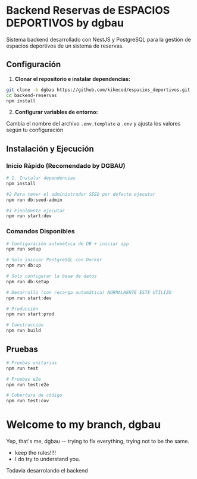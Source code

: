 # Backend Reservas de **ESPACIOS DEPORTIVOS** by **dgbau**

Sistema backend desarrollado con NestJS y PostgreSQL para la gestión de espacios deportivos de un sistema de reservas.

## Configuración

1. **Clonar el repositorio e instalar dependencias:**

```bash
git clone -b dgbau https://github.com/kikecod/espacios_deportivos.git
cd backend-reservas
npm install
```

2. **Configurar variables de entorno:**

Cambia el nombre del archivo `.env.template` a `.env` y ajusta los valores según tu configuración

## Instalación y Ejecución

### **Inicio Rápido (Recomendado by DGBAU)**

```bash
# 1. Instalar dependencias
npm install

#2 Para tener el administrador SEED por defecto ejecutar
npm run db:seed-admin

#3 Finalmente ejecutar
npm run start:dev
```

### **Comandos Disponibles**

```bash
# Configuración automática de DB + iniciar app
npm run setup

# Solo iniciar PostgreSQL con Docker
npm run db:up

# Solo configurar la base de datos
npm run db:setup

# Desarrollo (con recarga automática) NORMALMENTE ESTE UTILIZO
npm run start:dev

# Producción
npm run start:prod

# Construcción
npm run build
```

## Pruebas

```bash
# Pruebas unitarias
npm run test

# Pruebas e2e
npm run test:e2e

# Cobertura de código
npm run test:cov
```

# **Welcome to my branch, dgbau**
Yep, that's me, dgbau -- trying to fix everything, trying not to be the same.

* keep the rules!!!!
* I do try to understand you.

Todavia desarrolando el backend